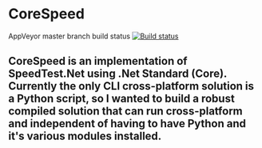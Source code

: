 # CoreSpeed
  
AppVeyor master branch build status [![Build status](https://ci.appveyor.com/api/projects/status/o4ysawi7nqumr03w/branch/master?svg=true)](https://ci.appveyor.com/project/tibmeister/corespeed/branch/master)
## CoreSpeed is an implementation of SpeedTest.Net using .Net Standard (Core).  Currently the only CLI cross-platform solution is a Python script, so I wanted to build a robust compiled solution that can run cross-platform and independent of having to have Python and it's various modules installed.